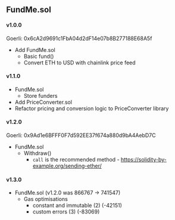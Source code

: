 ## FundMe.sol

#### v1.0.0

Goerli: 0x6cA2d9691c1FbA04d2dF14e07b8B277188E68A5f

- Add FundMe.sol
  - Basic fund()
  - Convert ETH to USD with chainlink price feed

#### v1.1.0

- FundMe.sol
  - Store funders
- Add PriceConverter.sol
- Refactor pricing and conversion logic to PriceConverter library

#### v1.2.0

Goerli: 0x9Ad1e6BFFF0F7d592EE37f674a880d9bA4AebD7C

- FundMe.sol
  - Withdraw()
    - `call` is the recommended method - https://solidity-by-example.org/sending-ether/

#### v1.3.0

- FundMe.sol (v1.2.0 was 866767 -> 741547)
  - Gas optimisations
    - constant and immutable (2) (-42151)
    - custom errors (3) (-83069)
